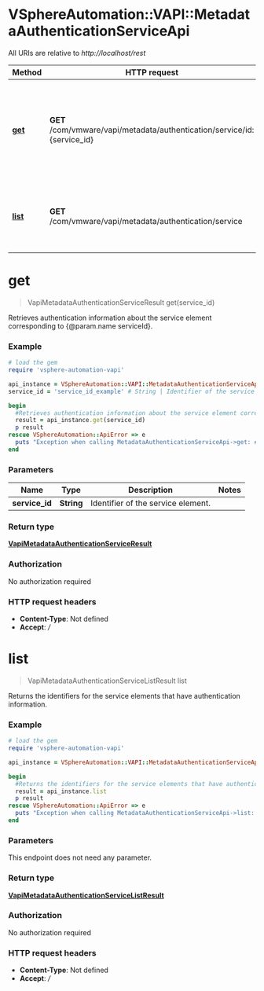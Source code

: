 # VSphereAutomation::VAPI::MetadataAuthenticationServiceApi

All URIs are relative to *http://localhost/rest*

Method | HTTP request | Description
------------- | ------------- | -------------
[**get**](MetadataAuthenticationServiceApi.md#get) | **GET** /com/vmware/vapi/metadata/authentication/service/id:{service_id} | Retrieves authentication information about the service element corresponding to {@param.name serviceId}.
[**list**](MetadataAuthenticationServiceApi.md#list) | **GET** /com/vmware/vapi/metadata/authentication/service | Returns the identifiers for the service elements that have authentication information.


# **get**
> VapiMetadataAuthenticationServiceResult get(service_id)

Retrieves authentication information about the service element corresponding to {@param.name serviceId}.

### Example
```ruby
# load the gem
require 'vsphere-automation-vapi'

api_instance = VSphereAutomation::VAPI::MetadataAuthenticationServiceApi.new
service_id = 'service_id_example' # String | Identifier of the service element.

begin
  #Retrieves authentication information about the service element corresponding to {@param.name serviceId}.
  result = api_instance.get(service_id)
  p result
rescue VSphereAutomation::ApiError => e
  puts "Exception when calling MetadataAuthenticationServiceApi->get: #{e}"
end
```

### Parameters

Name | Type | Description  | Notes
------------- | ------------- | ------------- | -------------
 **service_id** | **String**| Identifier of the service element. | 

### Return type

[**VapiMetadataAuthenticationServiceResult**](VapiMetadataAuthenticationServiceResult.md)

### Authorization

No authorization required

### HTTP request headers

 - **Content-Type**: Not defined
 - **Accept**: */*



# **list**
> VapiMetadataAuthenticationServiceListResult list

Returns the identifiers for the service elements that have authentication information.

### Example
```ruby
# load the gem
require 'vsphere-automation-vapi'

api_instance = VSphereAutomation::VAPI::MetadataAuthenticationServiceApi.new

begin
  #Returns the identifiers for the service elements that have authentication information.
  result = api_instance.list
  p result
rescue VSphereAutomation::ApiError => e
  puts "Exception when calling MetadataAuthenticationServiceApi->list: #{e}"
end
```

### Parameters
This endpoint does not need any parameter.

### Return type

[**VapiMetadataAuthenticationServiceListResult**](VapiMetadataAuthenticationServiceListResult.md)

### Authorization

No authorization required

### HTTP request headers

 - **Content-Type**: Not defined
 - **Accept**: */*



